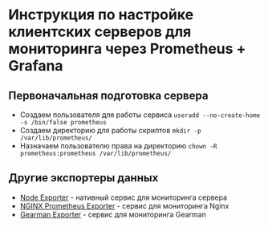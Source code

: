 # Инструкция по настройке клиентских серверов для мониторинга через Prometheus + Grafana

## Первоначальная подготовка сервера
* Создаем пользователя для работы сервиса `useradd --no-create-home -s /bin/false prometheus`
* Создаем директорию для работы скриптов `mkdir -p /var/lib/prometheus/`
* Назначаем пользователю права на директорию `chown -R prometheus:prometheus /var/lib/prometheus/`

## Другие экспортеры данных
* [Node Exporter](https://github.com/shidenko97/prometheus-client-instruction/blob/master/node_exporter/README.md) - нативный сервис для мониторинга сервера
* [NGINX Prometheus Exporter](https://github.com/shidenko97/prometheus-client-instruction/blob/master/nginx_prometheus_exporter/README.md) - сервис для мониторинга Nginx
* [Gearman Exporter](https://github.com/shidenko97/prometheus-client-instruction/blob/master/gearman_exporter/README.md) - сервис для мониторинга Gearman



